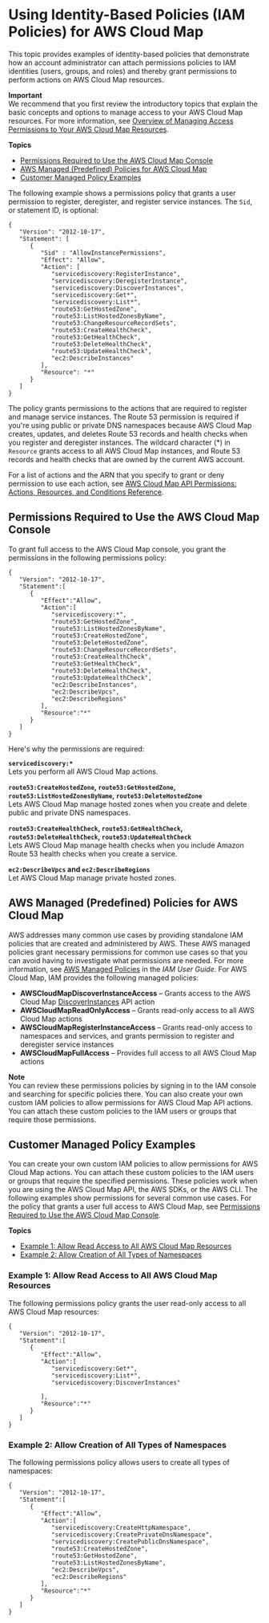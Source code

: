 # Using Identity\-Based Policies \(IAM Policies\) for AWS Cloud Map<a name="access-control-managing-permissions"></a>

This topic provides examples of identity\-based policies that demonstrate how an account administrator can attach permissions policies to IAM identities \(users, groups, and roles\) and thereby grant permissions to perform actions on AWS Cloud Map resources\.

**Important**  
We recommend that you first review the introductory topics that explain the basic concepts and options to manage access to your AWS Cloud Map resources\. For more information, see [Overview of Managing Access Permissions to Your AWS Cloud Map Resources](access-control-overview.md)\. 

**Topics**
+ [Permissions Required to Use the AWS Cloud Map Console](#console-required-permissions)
+ [AWS Managed \(Predefined\) Policies for AWS Cloud Map](#access-policy-examples-aws-managed)
+ [Customer Managed Policy Examples](#access-policy-examples-for-sdk-cli)

The following example shows a permissions policy that grants a user permission to register, deregister, and register service instances\. The `Sid`, or statement ID, is optional:

```
{
   "Version": "2012-10-17",
   "Statement": [
      {
         "Sid" : "AllowInstancePermissions",
         "Effect": "Allow",
         "Action": [
            "servicediscovery:RegisterInstance",
            "servicediscovery:DeregisterInstance",
            "servicediscovery:DiscoverInstances",
            "servicediscovery:Get*",
            "servicediscovery:List*",
            "route53:GetHostedZone",
            "route53:ListHostedZonesByName",
            "route53:ChangeResourceRecordSets",
            "route53:CreateHealthCheck",
            "route53:GetHealthCheck",
            "route53:DeleteHealthCheck",
            "route53:UpdateHealthCheck",
            "ec2:DescribeInstances"
         ],
         "Resource": "*"
      }
   ]
}
```

The policy grants permissions to the actions that are required to register and manage service instances\. The Route 53 permission is required if you're using public or private DNS namespaces because AWS Cloud Map creates, updates, and deletes Route 53 records and health checks when you register and deregister instances\. The wildcard character \(\*\) in `Resource` grants access to all AWS Cloud Map instances, and Route 53 records and health checks that are owned by the current AWS account\. 

For a list of actions and the ARN that you specify to grant or deny permission to use each action, see [AWS Cloud Map API Permissions: Actions, Resources, and Conditions Reference](cloud-map-api-permissions-ref.md)\.

## Permissions Required to Use the AWS Cloud Map Console<a name="console-required-permissions"></a>

To grant full access to the AWS Cloud Map console, you grant the permissions in the following permissions policy: 

```
{
   "Version": "2012-10-17",
   "Statement":[
      {
         "Effect":"Allow",
         "Action":[
            "servicediscovery:*",
            "route53:GetHostedZone",
            "route53:ListHostedZonesByName",
            "route53:CreateHostedZone",
            "route53:DeleteHostedZone",
            "route53:ChangeResourceRecordSets",
            "route53:CreateHealthCheck",
            "route53:GetHealthCheck",
            "route53:DeleteHealthCheck",
            "route53:UpdateHealthCheck",
            "ec2:DescribeInstances",
            "ec2:DescribeVpcs",
            "ec2:DescribeRegions"
         ],
         "Resource":"*"
      }
   ]
}
```

Here's why the permissions are required:

**`servicediscovery:*`**  
Lets you perform all AWS Cloud Map actions\.

**`route53:CreateHostedZone`, `route53:GetHostedZone`, `route53:ListHostedZonesByName`, `route53:DeleteHostedZone`**  
Lets AWS Cloud Map manage hosted zones when you create and delete public and private DNS namespaces\.

**`route53:CreateHealthCheck`, `route53:GetHealthCheck`, `route53:DeleteHealthCheck`, `route53:UpdateHealthCheck`**  
Lets AWS Cloud Map manage health checks when you include Amazon Route 53 health checks when you create a service\.

**`ec2:DescribeVpcs` and `ec2:DescribeRegions`**  
Let AWS Cloud Map manage private hosted zones\.

## AWS Managed \(Predefined\) Policies for AWS Cloud Map<a name="access-policy-examples-aws-managed"></a>

AWS addresses many common use cases by providing standalone IAM policies that are created and administered by AWS\. These AWS managed policies grant necessary permissions for common use cases so that you can avoid having to investigate what permissions are needed\. For more information, see [AWS Managed Policies](https://docs.aws.amazon.com/IAM/latest/UserGuide/access_policies_managed-vs-inline.html#aws-managed-policies) in the *IAM User Guide*\. For AWS Cloud Map, IAM provides the following managed policies: 
+ **AWSCloudMapDiscoverInstanceAccess** – Grants access to the AWS Cloud Map [DiscoverInstances](https://docs.aws.amazon.com/cloud-map/latest/api/API_DiscoverInstances.html) API action
+ **AWSCloudMapReadOnlyAccess** – Grants read\-only access to all AWS Cloud Map actions
+ **AWSCloudMapRegisterInstanceAccess** – Grants read\-only access to namespaces and services, and grants permission to register and deregister service instances
+ **AWSCloudMapFullAccess** – Provides full access to all AWS Cloud Map actions

**Note**  
You can review these permissions policies by signing in to the IAM console and searching for specific policies there\. You can also create your own custom IAM policies to allow permissions for AWS Cloud Map API actions\. You can attach these custom policies to the IAM users or groups that require those permissions\.

## Customer Managed Policy Examples<a name="access-policy-examples-for-sdk-cli"></a>

You can create your own custom IAM policies to allow permissions for AWS Cloud Map actions\. You can attach these custom policies to the IAM users or groups that require the specified permissions\. These policies work when you are using the AWS Cloud Map API, the AWS SDKs, or the AWS CLI\. The following examples show permissions for several common use cases\. For the policy that grants a user full access to AWS Cloud Map, see [Permissions Required to Use the AWS Cloud Map Console](#console-required-permissions)\.

**Topics**
+ [Example 1: Allow Read Access to All AWS Cloud Map Resources](#access-policy-example-allow-read-hosted-zones)
+ [Example 2: Allow Creation of All Types of Namespaces](#access-policy-example-allow-create-delete-hosted-zones)

### Example 1: Allow Read Access to All AWS Cloud Map Resources<a name="access-policy-example-allow-read-hosted-zones"></a>

The following permissions policy grants the user read\-only access to all AWS Cloud Map resources:

```
{
   "Version": "2012-10-17",
   "Statement":[
      {
         "Effect":"Allow",
         "Action":[
            "servicediscovery:Get*",
            "servicediscovery:List*",
            "servicediscovery:DiscoverInstances"

         ],
         "Resource":"*"
      }
   ]
}
```

### Example 2: Allow Creation of All Types of Namespaces<a name="access-policy-example-allow-create-delete-hosted-zones"></a>

The following permissions policy allows users to create all types of namespaces: 

```
{
   "Version": "2012-10-17",
   "Statement":[
      {
         "Effect":"Allow",
         "Action":[
            "servicediscovery:CreateHttpNamespace",
            "servicediscovery:CreatePrivateDnsNamespace",
            "servicediscovery:CreatePublicDnsNamespace",
            "route53:CreateHostedZone",
            "route53:GetHostedZone",
            "route53:ListHostedZonesByName",
            "ec2:DescribeVpcs",
            "ec2:DescribeRegions"
         ],
         "Resource":"*"
      }
   ]
}
```
